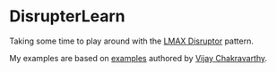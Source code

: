 DisrupterLearn
==============
Taking some time to play around with the [LMAX Disruptor](https://lmax-exchange.github.io/disruptor/) pattern.

My examples are based on [examples](http://vijayrc.com/vectorclocks/post/thread3) authored by [Vijay Chakravarthy](@fullbellyvrc).